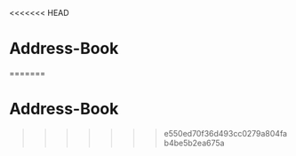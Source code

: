 <<<<<<< HEAD
# Address-Book
=======
# Address-Book
>>>>>>> e550ed70f36d493cc0279a804fab4be5b2ea675a
